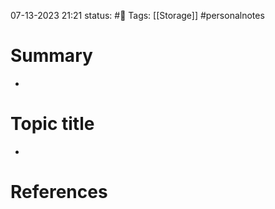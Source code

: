 07-13-2023 21:21
status: #📝
Tags:  [[Storage]] #personalnotes 

# Summary 
- 

# Topic title 
- 

# References
